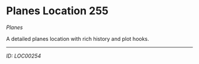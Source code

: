 # Planes Location 255

*Planes*

A detailed planes location with rich history and plot hooks.

---
*ID: LOC00254*